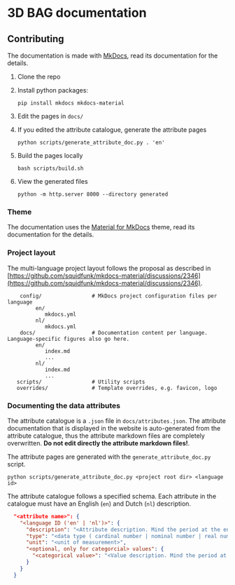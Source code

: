 # 3D BAG documentation

## Contributing

The documentation is made with [MkDocs](https://www.mkdocs.org/), read its documentation for the details.

1) Clone the repo

2) Install python packages:

    `pip install mkdocs mkdocs-material`

3) Edit the pages in `docs/`

4) If you edited the attribute catalogue, generate the attribute pages

   `python scripts/generate_attribute_doc.py . 'en'`

5) Build the pages locally
   
   `bash scripts/build.sh`

6) View the generated files
   
   `python -m http.server 8000 --directory generated`

### Theme

The documentation uses the [Material for MkDocs](https://squidfunk.github.io/mkdocs-material/) theme, read its documentation for the details.

### Project layout

The multi-language project layout follows the proposal as described in [https://github.com/squidfunk/mkdocs-material/discussions/2346](https://github.com/squidfunk/mkdocs-material/discussions/2346).

```
    config/                # MkDocs project configuration files per language
         en/
            mkdocs.yml
         nl/
            mkdocs.yml
    docs/                  # Documentation content per language. Language-specific figures also go here.
         en/
            index.md
            ...
         nl/
            index.md
            ...
   scripts/                # Utility scripts
   overrides/              # Template overrides, e.g. favicon, logo
```


### Documenting the data attributes

The attribute catalogue is a `.json` file in `docs/attributes.json`. The attribute documentation that is displayed in the website is auto-generated from the attribute catalogue, thus the attribute markdown files are completely overwritten. **Do not edit directly the attribute markdown files!**.

The attribute pages are generated with the `generate_attribute_doc.py` script.

`python scripts/generate_attribute_doc.py <project root dir> <language id>`

The attribute catalogue follows a specified schema. Each attribute in the catalogue must have an English (`en`) and Dutch (`nl`) description.

```json
  "<attribute name>": {
    "<language ID ('en' | 'nl')>": {
      "description": "<Attribute description. Mind the period at the end of the sentence.>.",
      "type": "<data type ( cardinal number | nominal number | real number | categorical | text | list ) >",
      "unit": "<unit of measurement>",
      "<optional, only for categorcial> values": {
        "<categorical value>": "<Value description. Mind the period at the end of the sentence.>."
      }
    }
  }
```
